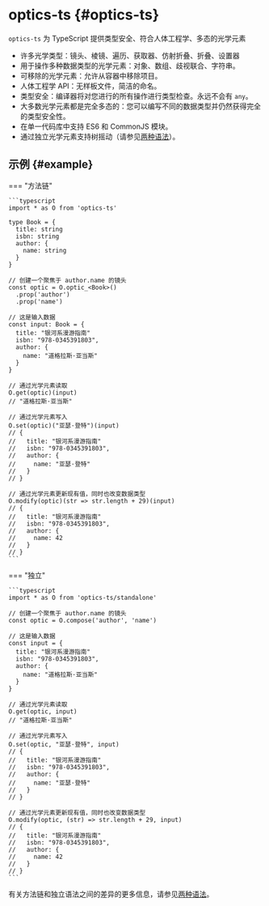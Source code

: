 # optics-ts {#optics-ts}

`optics-ts` 为 TypeScript 提供类型安全、符合人体工程学、多态的光学元素

- 许多光学类型：镜头、棱镜、遍历、获取器、仿射折叠、折叠、设置器
- 用于操作多种数据类型的光学元素：对象、数组、歧视联合、字符串。
- 可移除的光学元素：允许从容器中移除项目。
- 人体工程学 API：无样板文件，简洁的命名。
- 类型安全：编译器将对您进行的所有操作进行类型检查。永远不会有 `any`。
- 大多数光学元素都是完全多态的：您可以编写不同的数据类型并仍然获得完全的类型安全性。
- 在单一代码库中支持 ES6 和 CommonJS 模块。
- 通过独立光学元素支持树摇动（请参见[两种语法](two-syntaxes.md)）。

## 示例 {#example}

=== "方法链"

    ```typescript
    import * as O from 'optics-ts'

    type Book = {
      title: string
      isbn: string
      author: {
        name: string
      }
    }

    // 创建一个聚焦于 author.name 的镜头
    const optic = O.optic_<Book>()
      .prop('author')
      .prop('name')

    // 这是输入数据
    const input: Book = {
      title: "银河系漫游指南"
      isbn: "978-0345391803",
      author: {
        name: "道格拉斯·亚当斯"
      }
    }

    // 通过光学元素读取
    O.get(optic)(input)
    // "道格拉斯·亚当斯"

    // 通过光学元素写入
    O.set(optic)("亚瑟·登特")(input)
    // {
    //   title: "银河系漫游指南"
    //   isbn: "978-0345391803",
    //   author: {
    //     name: "亚瑟·登特"
    //   }
    // }

    // 通过光学元素更新现有值，同时也改变数据类型
    O.modify(optic)(str => str.length + 29)(input)
    // {
    //   title: "银河系漫游指南"
    //   isbn: "978-0345391803",
    //   author: {
    //     name: 42
    //   }
    // }
    ```

=== "独立"

    ```typescript
    import * as O from 'optics-ts/standalone'

    // 创建一个聚焦于 author.name 的镜头
    const optic = O.compose('author', 'name')

    // 这是输入数据
    const input = {
      title: "银河系漫游指南"
      isbn: "978-0345391803",
      author: {
        name: "道格拉斯·亚当斯"
      }
    }

    // 通过光学元素读取
    O.get(optic, input)
    // "道格拉斯·亚当斯"

    // 通过光学元素写入
    O.set(optic, "亚瑟·登特", input)
    // {
    //   title: "银河系漫游指南"
    //   isbn: "978-0345391803",
    //   author: {
    //     name: "亚瑟·登特"
    //   }
    // }

    // 通过光学元素更新现有值，同时也改变数据类型
    O.modify(optic, (str) => str.length + 29, input)
    // {
    //   title: "银河系漫游指南"
    //   isbn: "978-0345391803",
    //   author: {
    //     name: 42
    //   }
    // }
    ```

有关方法链和独立语法之间的差异的更多信息，请参见[两种语法](two-syntaxes.md)。
